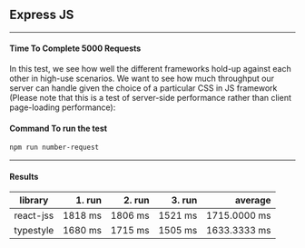 ## Express JS

---
#### Time To Complete 5000 Requests

In this test, we see how well the different frameworks hold-up against each other in high-use scenarios. We want to see how much throughput our server can handle given the choice of a particular CSS in JS framework (Please note that this is a test of server-side performance rather than client page-loading performance):

#### Command To run the test
```bash
npm run number-request
```

---

#### Results

|library|1. run|2. run|3. run|average|
|-------|-----:|-----:|-----:|------:|
|react-jss|1818 ms|1806 ms|1521 ms|1715.0000 ms|
|typestyle|1680 ms|1715 ms|1505 ms|1633.3333 ms|



